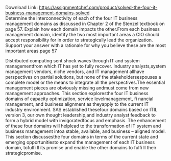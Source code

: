 Download Link: https://assignmentchef.com/product/solved-the-four-it-business-management-domains-solved
<br>
Determine the interconnectivity of each of the four IT business management domains as discussed in Chapter 2 of the Stenzel textbook on page 57. Explain how each domain impacts the other.From each business management domain, identify the two most important areas a CIO should accept responsibility for in order to strategically lead the organization. Support your answer with a rationale for why you believe these are the most important areas.page 57

Distributed computing sent shock waves through IT and system managementfrom which IT has yet to fully recover. Industry analysts,system management vendors, niche vendors, and IT management allhave perspectives on partial solutions, but none of the stakeholdersespouses a complete model or the means to integrate all the perspectives.The essential management pieces are obviously missing andmust come from new management approaches. This section exploresthe four IT business domains of capacity optimization, service levelmanagement, fi nancial management, and business alignment as theyapply to the current IT industry environment. SAS established thesefour domains based on ITIL version 3, our own thought leadership,and industry analyst feedback to form a hybrid model with invigoratedfocus and emphasis. The enhancement of these four domains will helplead to the transformation of IT system and business management intoa stable, available, and business – aligned model. This section discussesthe four domains in terms of the current state and emerging opportunitiesto expand the management of each IT business domain, tofulfi ll its promise and enable the other domains to fulfi ll their strategicpromise.